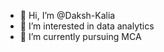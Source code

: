 - 👋 Hi, I’m @Daksh-Kalia
- 👀 I’m interested in data analytics 
- 🌱 I’m currently pursuing MCA 

<!---
Daksh-Kalia/Daksh-Kalia is a ✨ special ✨ repository because its `README.md` (this file) appears on your GitHub profile.
You can click the Preview link to take a look at your changes.
--->
